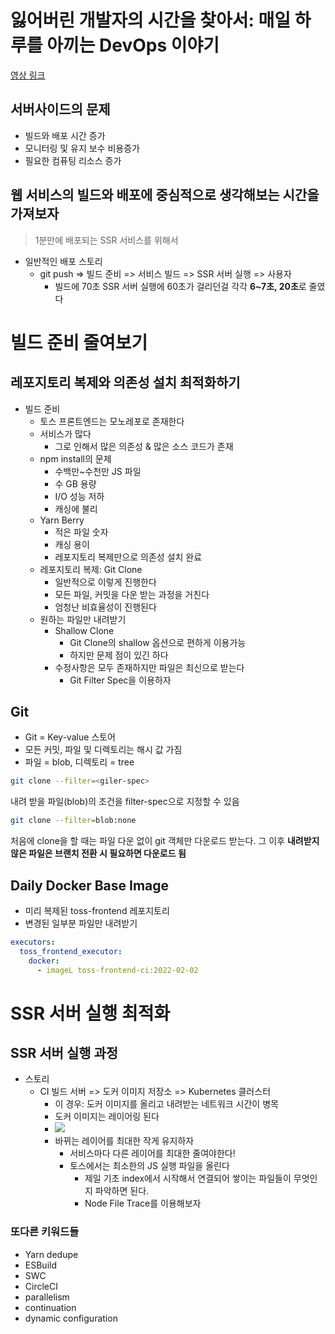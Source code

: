 # 잃어버린 개발자의 시간을 찾아서: 매일 하루를 아끼는 DevOps 이야기

[영상 링크](https://www.youtube.com/watch?v=2IE68SDTYvI)

## 서버사이드의 문제

- 빌드와 배포 시간 증가
- 모니터링 및 유지 보수 비용증가
- 필요한 컴퓨팅 리소스 증가

## 웹 서비스의 빌드와 배포에 중심적으로 생각해보는 시간을 가져보자

> 1분만에 배포되는 SSR 서비스를 위해서

- 일반적인 배포 스토리
  - git push => 빌드 준비 => 서비스 빌드 => SSR 서버 실행 => 사용자
    - 빌드에 70초 SSR 서버 실행에 60초가 걸리던걸 각각 **6~7초, 20초**로 줄였다

# 빌드 준비 줄여보기

## 레포지토리 복제와 의존성 설치 최적화하기

- 빌드 준비
  - 토스 프론트엔드는 모노레포로 존재한다
  - 서비스가 많다
    - 그로 인해서 많은 의존성 & 많은 소스 코드가 존재
  - npm install의 문제
    - 수백만~수천만 JS 파일
    - 수 GB 용량
    - I/O 성능 저하
    - 캐싱에 불리
  - Yarn Berry
    - 적은 파일 숫자
    - 캐싱 용이
    - 레포지토리 복제만으로 의존성 설치 완료
  - 레포지토리 복제: Git Clone
    - 일반적으로 이렇게 진행한다
    - 모든 파일, 커밋을 다운 받는 과정을 거친다
    - 엄청난 비효율성이 진행된다
  - 원하는 파일만 내려받기
    - Shallow Clone
      - Git Clone의 shallow 옵션으로 편하게 이용가능
      - 하지만 문제 점이 있긴 하다
    - 수정사항은 모두 존재하지만 파일은 최신으로 받는다
      - Git Filter Spec을 이용하자

## Git

- Git = Key-value 스토어
- 모든 커밋, 파일 및 디렉토리는 해시 값 가짐
- 파일 = blob, 디렉토리 = tree

```bash
git clone --filter=<giler-spec>
```

내려 받을 파일(blob)의 조건을 filter-spec으로 지정할 수 있음

```bash
git clone --filter=blob:none
```

처음에 clone을 할 때는 파일 다운 없이 git 객체만 다운로드 받는다. 그 이후 **내려받지 않은 파일은 브랜치 전환 시 필요하면 다운로드 됨**

## Daily Docker Base Image

- 미리 복제된 toss-frontend 레포지토리
- 변경된 일부분 파일만 내려받기

```yml
executors:
  toss_frontend_executor:
    docker:
      - imageL toss-frontend-ci:2022-02-02
```

# SSR 서버 실행 최적화

## SSR 서버 실행 과정

- 스토리
  - CI 빌드 서버 => 도커 이미지 저장소 => Kubernetes 클러스터
    - 이 경우: 도커 이미지를 올리고 내려받는 네트워크 시간이 병목
    - 도커 이미지는 레이어링 된다
    - ![](/docker.PNG)
    - 바뀌는 레이어를 최대한 작게 유지하자
      - 서비스마다 다른 레이어를 최대한 줄여야한다!
      - 토스에서는 최소한의 JS 실행 파일을 올린다
        - 제일 기초 index에서 시작해서 연결되어 쌓이는 파일들이 무엇인지 파악하면 된다.
        - Node File Trace를 이용해보자

### 또다른 키워드들

- Yarn dedupe
- ESBuild
- SWC
- CircleCI
- parallelism
- continuation
- dynamic configuration
